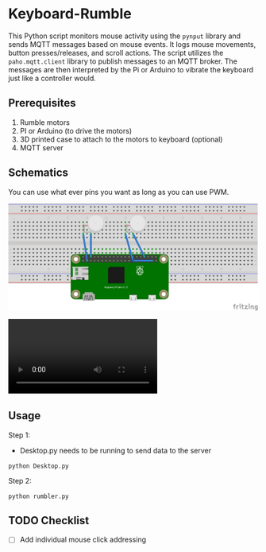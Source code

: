 # Keyboard-Rumble


This Python script monitors mouse activity using the `pynput` library and sends MQTT messages based on mouse events. It logs mouse movements, button presses/releases, and scroll actions. The script utilizes the `paho.mqtt.client` library to publish messages to an MQTT broker.
The messages are then interpreted by the Pi or Arduino to vibrate the keyboard just like a controller would. 

## Prerequisites

1. Rumble motors 
2. PI or Arduino (to drive the motors) 
3. 3D printed case to attach to the motors to keyboard (optional) 
4. MQTT server

## Schematics
You can use what ever pins you want as long as you can use PWM.


![Rumble Schematics](https://github.com/Slayingripper/Keyboard-Rumble/blob/main/Schematics/keyboard.png)

![Demo](https://github.com/Slayingripper/Keyboard-Rumble/blob/main/Schematics/keyboard.mp4 "Keyboard")   

## Usage
Step 1: 

- Desktop.py needs to be running to send data to the server

```
python Desktop.py
```

Step 2: 

```
python rumbler.py
```

## TODO Checklist

- [ ] Add individual mouse click addressing
